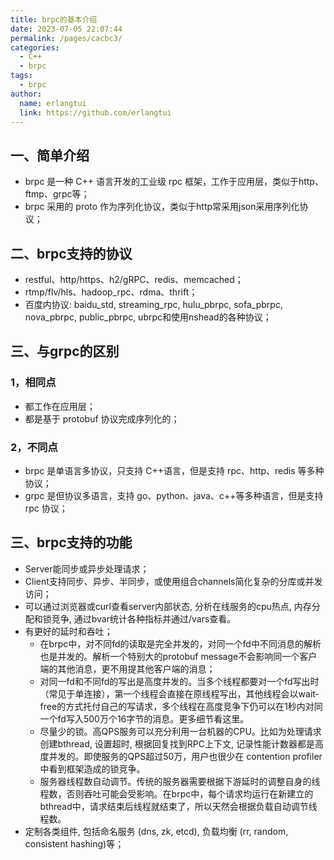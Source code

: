 ```yaml
---
title: brpc的基本介绍
date: 2023-07-05 22:07:44
permalink: /pages/cacbc3/
categories:
  - C++
  - brpc
tags:
  - brpc
author: 
  name: erlangtui
  link: https://github.com/erlangtui
---
```


## 一、简单介绍
* brpc 是一种 C++ 语言开发的工业级 rpc 框架，工作于应用层，类似于http、ftmp、grpc等；
* brpc 采用的 proto 作为序列化协议，类似于http常采用json采用序列化协议；
  
## 二、brpc支持的协议
* restful、http/https、h2/gRPC、redis、memcached；
* rtmp/flv/hls、hadoop_rpc、rdma、thrift；
* 百度内协议: baidu_std, streaming_rpc, hulu_pbrpc, sofa_pbrpc, nova_pbrpc, public_pbrpc, ubrpc和使用nshead的各种协议；

## 三、与grpc的区别
### 1，相同点
* 都工作在应用层；
* 都是基于 protobuf 协议完成序列化的；
  
### 2，不同点
* brpc 是单语言多协议，只支持 C++语言，但是支持 rpc、http、redis 等多种协议；
* grpc 是但协议多语言，支持 go、python、java、c++等多种语言，但是支持 rpc 协议；
## 三、brpc支持的功能
* Server能同步或异步处理请求；
* Client支持同步、异步、半同步，或使用组合channels简化复杂的分库或并发访问；
* 可以通过浏览器或curl查看server内部状态, 分析在线服务的cpu热点, 内存分配和锁竞争, 通过bvar统计各种指标并通过/vars查看。
* 有更好的延时和吞吐；
  * 在brpc中，对不同fd的读取是完全并发的，对同一个fd中不同消息的解析也是并发的。解析一个特别大的protobuf message不会影响同一个客户端的其他消息，更不用提其他客户端的消息；
  * 对同一fd和不同fd的写出是高度并发的。当多个线程都要对一个fd写出时（常见于单连接），第一个线程会直接在原线程写出，其他线程会以wait-free的方式托付自己的写请求，多个线程在高度竞争下仍可以在1秒内对同一个fd写入500万个16字节的消息。更多细节看这里。
  * 尽量少的锁。高QPS服务可以充分利用一台机器的CPU。比如为处理请求创建bthread, 设置超时, 根据回复找到RPC上下文, 记录性能计数器都是高度并发的。即使服务的QPS超过50万，用户也很少在 contention profiler 中看到框架造成的锁竞争。
  * 服务器线程数自动调节。传统的服务器需要根据下游延时的调整自身的线程数，否则吞吐可能会受影响。在brpc中，每个请求均运行在新建立的bthread中，请求结束后线程就结束了，所以天然会根据负载自动调节线程数。
* 定制各类组件, 包括命名服务 (dns, zk, etcd), 负载均衡 (rr, random, consistent hashing)等；

<!-- 当很多线程都在累加一个计数器时，每个线程只累加私有的变量而不参与全局竞争，在读取时累加所有线程的私有变量。虽然读比之前慢多了，但由于这类计数器的读多为低频的记录和展现，慢点无所谓。而写就快多了，极小的开销使得用户可以无顾虑地使用bvar监控系统，这便是我们设计bvar的目的。 -->